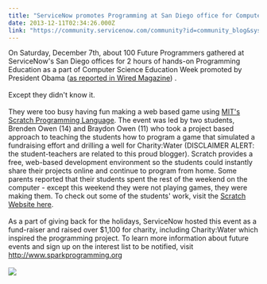 ```yaml
---
title: "ServiceNow promotes Programming at San Diego office for Computer Science Education Week"
date: 2013-12-11T02:34:26.000Z
link: "https://community.servicenow.com/community?id=community_blog&sys_id=903eaa6ddbd0dbc01dcaf3231f9619fd"
---
```

<p>On Saturday, December 7th, about 100 Future Programmers gathered at ServiceNow's San Diego offices for 2 hours of hands-on Programming Education as a part of Computer Science Education Week promoted by President Obama (<a title="k-external-small" class="jive-link-external-small" href="http://www.wired.com/wiredenterprise/2013/12/obama-code/" rel="nofollow" target="_blank">as reported in Wired Magazine</a>) .<br/><br/>Except they didn't know it.<br/><br/>They were too busy having fun making a web based game using <a title="k-external-small" class="jive-link-external-small" href="http://scratch.mit.edu" rel="nofollow" target="_blank">MIT's Scratch Programming Language</a>. The event was led by two students, Brenden Owen (14) and Braydon Owen (11) who took a project based approach to teaching the students how to program a game that simulated a fundraising effort and drilling a well for Charity:Water (DISCLAIMER ALERT: the student-teachers are related to this proud blogger). Scratch provides a free, web-based development environment so the students could instantly share their projects online and continue to program from home. Some parents reported that their students spent the rest of the weekend on the computer - except this weekend they were not playing games, they were making them. To check out some of the students' work, visit the <a title="k-external-small" class="jive-link-external-small" href="http://scratch.mit.edu/studios/298973/" rel="nofollow" target="_blank">Scratch Website here</a>.<br/><br/>As a part of giving back for the holidays, ServiceNow hosted this event as a fund-raiser and raised over $1,100 for charity, including Charity:Water which inspired the programming project. To learn more information about future events and sign up on the interest list to be notified, visit <a title="k-external-small" class="jive-link-external-small" href="http://www.sparkprogramming.org" rel="nofollow" target="_blank">http://www.sparkprogramming.org</a><br/><br/><a href="http://community.servicenow.com/files/SPARK%2020131207.png"><img src="http://community.servicenow.com/files/SPARK%2020131207.png"/></a></p>